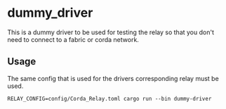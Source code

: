 # dummy_driver

This is a dummy driver to be used for testing the relay so that you don't need to connect to a fabric or corda network.

## Usage

The same config that is used for the drivers corresponding relay must be used.

`RELAY_CONFIG=config/Corda_Relay.toml cargo run --bin dummy-driver`

